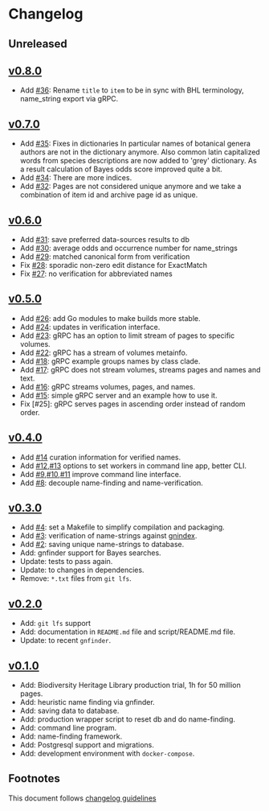 # Changelog

## Unreleased

## [v0.8.0]

- Add [#36]: Rename `title` to `item` to be in sync with BHL terminology,
             name_string export via gRPC.

## [v0.7.0]

- Add [#35]: Fixes in dictionaries In particular names of botanical genera
             authors are not in the dictionary anymore. Also common latin
             capitalized words from species descriptions are now added to
             'grey' dictionary. As a result calculation of Bayes odds
             score improved quite a bit.
- Add [#34]: There are more indices.
- Add [#32]: Pages are not considered unique anymore and we take a combination
             of item id and archive page id as unique.


## [v0.6.0]

- Add [#31]: save preferred data-sources results to db
- Add [#30]: average odds and occurrence number for name_strings
- Add [#29]: matched canonical form from verification
- Fix [#28]: sporadic non-zero edit distance for ExactMatch
- Fix [#27]: no verification for abbreviated names

## [v0.5.0]

- Add [#26]: add Go modules to make builds more stable.
- Add [#24]: updates in verification interface.
- Add [#23]: gRPC has an option to limit stream of pages to specific volumes.
- Add [#22]: gRPC has a stream of volumes metainfo.
- Add [#18]: gRPC example groups names by class clade.
- Add [#17]: gRPC does not stream volumes, streams pages and names and text.
- Add [#16]: gRPC streams volumes, pages, and names.
- Add [#15]: simple gRPC server and an example how to use it.
- Fix [#25]: gRPC serves pages in ascending order instead of random order.

## [v0.4.0]

- Add [#14] curation information for verified names.
- Add [#12],[#13] options to set workers in command line app, better CLI.
- Add [#9],[#10],[#11] improve command line interface.
- Add [#8]: decouple name-finding and name-verification.

## [v0.3.0]

- Add [#4]: set a Makefile to simplify compilation and packaging.
- Add [#3]: verification of name-strings against [gnindex].
- Add [#2]: saving unique name-strings to database.
- Add: gnfinder support for Bayes searches.
- Update: tests to pass again.
- Update: to changes in dependencies.
- Remove: `*.txt` files from `git lfs`.

## [v0.2.0]

- Add: `git lfs` support
- Add: documentation in `README.md` file and script/README.md file.
- Update: to recent `gnfinder`.

## [v0.1.0]

- Add: Biodiversity Heritage Library production trial, 1h for 50 million pages.
- Add: heuristic name finding via gnfinder.
- Add: saving data to database.
- Add: production wrapper script to reset db and do name-finding.
- Add: command line program.
- Add: name-finding framework.
- Add: Postgresql support and migrations.
- Add: development environment with `docker-compose`.

## Footnotes

This document follows [changelog guidelines]

[v0.8.0]: https://github.com/gnames/bhlindex/compare/v0.7.0...v0.8.0
[v0.7.0]: https://github.com/gnames/bhlindex/compare/v0.6.0...v0.7.0
[v0.6.0]: https://github.com/gnames/bhlindex/compare/v0.5.0...v0.6.0
[v0.5.0]: https://github.com/gnames/bhlindex/compare/v0.4.0...v0.5.0
[v0.4.0]: https://github.com/gnames/bhlindex/compare/v0.3.0...v0.4.0
[v0.3.0]: https://github.com/gnames/bhlindex/compare/v0.2.0...v0.3.0
[v0.2.0]: https://github.com/gnames/bhlindex/compare/v0.1.0...v0.2.0
[v0.1.0]: https://github.com/gnames/bhlindex/tree/v0.1.0

[#36]: https://github.com/gnames/bhlindex/issues/36
[#35]: https://github.com/gnames/bhlindex/issues/35
[#34]: https://github.com/gnames/bhlindex/issues/34
[#33]: https://github.com/gnames/bhlindex/issues/33
[#32]: https://github.com/gnames/bhlindex/issues/32
[#31]: https://github.com/gnames/bhlindex/issues/31
[#30]: https://github.com/gnames/bhlindex/issues/30
[#29]: https://github.com/gnames/bhlindex/issues/29
[#28]: https://github.com/gnames/bhlindex/issues/28
[#27]: https://github.com/gnames/bhlindex/issues/27
[#26]: https://github.com/gnames/bhlindex/issues/26
[#24]: https://github.com/gnames/bhlindex/issues/24
[#23]: https://github.com/gnames/bhlindex/issues/23
[#22]: https://github.com/gnames/bhlindex/issues/22
[#18]: https://github.com/gnames/bhlindex/issues/18
[#17]: https://github.com/gnames/bhlindex/issues/17
[#16]: https://github.com/gnames/bhlindex/issues/16
[#15]: https://github.com/gnames/bhlindex/issues/15
[#14]: https://github.com/gnames/bhlindex/issues/14
[#13]: https://github.com/gnames/bhlindex/issues/13
[#12]: https://github.com/gnames/bhlindex/issues/12
[#11]: https://github.com/gnames/bhlindex/issues/11
[#10]: https://github.com/gnames/bhlindex/issues/10
[#9]: https://github.com/gnames/bhlindex/issues/9
[#8]: https://github.com/gnames/bhlindex/issues/8
[#4]: https://github.com/gnames/bhlindex/issues/4
[#3]: https://github.com/gnames/bhlindex/issues/3
[#2]: https://github.com/gnames/bhlindex/issues/2

[changelog guidelines]: https://github.com/olivierlacan/keep-a-changelog
[gnindex]: https://index.globalnames.org
